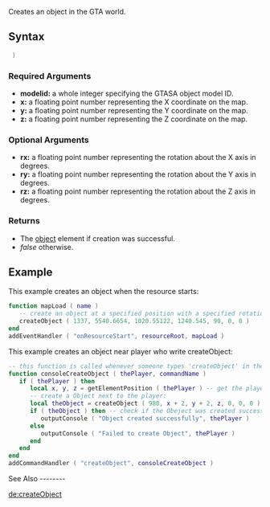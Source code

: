 Creates an object in the GTA world.

Syntax
------

``` lua
 )
```

### Required Arguments

-   **modelid:** a whole integer specifying the GTASA object model ID.
-   **x:** a floating point number representing the X coordinate on the map.
-   **y:** a floating point number representing the Y coordinate on the map.
-   **z:** a floating point number representing the Z coordinate on the map.

### Optional Arguments

-   **rx:** a floating point number representing the rotation about the X axis in degrees.
-   **ry:** a floating point number representing the rotation about the Y axis in degrees.
-   **rz:** a floating point number representing the rotation about the Z axis in degrees.

### Returns

-   The [object](/object.md "wikilink") element if creation was successful.
-   *false* otherwise.

Example
-------

<section name="Example1" class="server" show="true">
This example creates an object when the resource starts:

``` lua
function mapLoad ( name )
   -- create an object at a specified position with a specified rotation
   createObject ( 1337, 5540.6654, 1020.55122, 1240.545, 90, 0, 0 )
end
addEventHandler ( "onResourceStart", resourceRoot, mapLoad )
```

</section>
<section name="Example2" class="server" show="true">
This example creates an object near player who write createObject:

``` lua
-- this function is called whenever someone types 'createObject' in the console:
function consoleCreateObject ( thePlayer, commandName )
   if ( thePlayer ) then
      local x, y, z = getElementPosition ( thePlayer ) -- get the player's position
      -- create a Object next to the player:
      local theObject = createObject ( 980, x + 2, y + 2, z, 0, 0, 0 )
      if ( theObject ) then -- check if the Obeject was created successfully
         outputConsole ( "Object created successfully", thePlayer )
      else
         outputConsole ( "Failed to create Object", thePlayer )
      end
   end
end
addCommandHandler ( "createObject", consoleCreateObject )
```

</section>
See Also
--------

[de:createObject](/de:createObject.md "wikilink")
